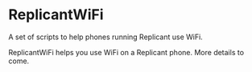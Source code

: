 # ReplicantWiFi
A set of scripts to help phones running Replicant use WiFi.

ReplicantWiFi helps you use WiFi on a Replicant phone. More details to come.
